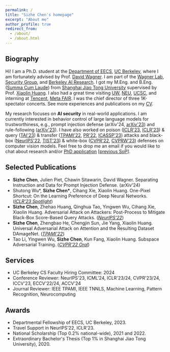 ```yaml
---
permalink: /
title: "Sizhe Chen's homepage"
excerpt: "About me"
author_profile: true
redirect_from: 
  - /about/
  - /about.html
---
```


  
Biography
------
Hi! I am a Ph.D. student at the [Department of EECS](https://eecs.berkeley.edu), [UC Berkeley](https://www.berkeley.edu), where I am fortunately advised by Prof. [David Wagner](https://people.eecs.berkeley.edu/~daw). I am part of the [Wagner Lab](https://wagner-group.github.io), [Security Group](https://security.cs.berkeley.edu), and [Berkeley AI Research](https://bair.berkeley.edu). I got my M.Eng. and B.Eng. ([Summa Cum Laude](https://www.investopedia.com/terms/s/summa-cum-laude.asp)) from [Shanghai Jiao Tong University](http://en.sjtu.edu.cn) supervised by Prof. [Xiaolin Huang](http://www.pami.sjtu.edu.cn/en/xiaolin). I also had a great time visiting [UW](https://www.washington.edu), [NEU](https://www.northeastern.edu), [UCSC](https://www.ucsc.edu), and interning at [Tencent](https://www.tencent.com/en-us), [Meta FAIR](https://ai.meta.com/research). I was the chief director of three 1K-spectator concerts. See more experiences and publications on my [CV](https://drive.google.com/file/d/1UmHL5TfvXIGuNRIPX9DHT_LwRCu1Hkf1/view?usp=sharing). 

My research focuses on **AI security** in real-world applications. I am currently interested in behavior control of large language models for trustworthiness, e.g., prompt injection defense (arXiv'24, [arXiv'23](https://arxiv.org/abs/2312.17673)) and rule-following ([arXiv'23](https://people.eecs.berkeley.edu/~normanmu/llm_rules)). I have also worked on poison ([ICLR'23](https://openreview.net/forum?id=p7G8t5FVn2h), [ICLR'23](https://openreview.net/forum?id=9MO7bjoAfIA)) & query ([TAI'23](https://ieeexplore.ieee.org/document/10070787)) & transfer ([TPAMI'22](https://ieeexplore.ieee.org/document/9238430), [PR'22](https://www.sciencedirect.com/science/article/pii/S0031320321006671), [ICASSP'23](https://ieeexplore.ieee.org/document/10096892)) attacks and black-box ([NeurIPS'22](https://openreview.net/forum?id=7hhH95QKKDX), [TIST'23](https://dl.acm.org/doi/10.1145/3617895)) & white-box ([CVPR'22](https://openaccess.thecvf.com/content/CVPR2022/html/Li_Subspace_Adversarial_Training_CVPR_2022_paper), [CVPRW'23](https://openaccess.thecvf.com/content/CVPR2023W/AML/html/He_Investigating_Catastrophic_Overfitting_in_Fast_Adversarial_Training_A_Self-Fitting_Perspective_CVPRW_2023_paper.html)) defenses on computer vision models. Feel free to drop me an email if you would like to chat about research and/or [PhD application](https://zhuanlan.zhihu.com/p/633879303) [[previous SoP](https://drive.google.com/file/d/1nmocMJFOmw_5_N1roe96Vszhhg7zhaZS/view?usp=sharing)].


Selected Publications
------
+ **Sizhe Chen**, Julien Piet, Chawin Sitawarin, David Wagner. Separating Instruction and Data for Prompt Injection Defense. (arXiv'24)
+ Shutong Wu\*, **Sizhe Chen\***, Cihang Xie, Xiaolin Huang. One-Pixel Shortcut: On the Learning Preference of Deep Neural Networks. ([*ICLR'23 Spotlight*](https://openreview.net/forum?id=p7G8t5FVn2h))
+ **Sizhe Chen**, Zhehao Huang, Qinghua Tao, Yingwen Wu, Cihang Xie, Xiaolin Huang. Adversarial Attack on Attackers: Post-Process to Mitigate Black-Box Score-Based Query Attacks. ([*NeurIPS'22*](https://openreview.net/forum?id=7hhH95QKKDX))
+ **Sizhe Chen**, Zhengbao He, Chengjin Sun, Jie Yang, Xiaolin Huang. Universal Adversarial Attack on Attention and the Resulting Dataset DAmageNet. ([*TPAMI'22*](https://ieeexplore.ieee.org/document/9238430))
+ Tao Li, Yingwen Wu, **Sizhe Chen**, Kun Fang, Xiaolin Huang. Subspace Adversarial Training. ([*CVPR'22 Oral*](https://openaccess.thecvf.com/content/CVPR2022/html/Li_Subspace_Adversarial_Training_CVPR_2022_paper))


Services
------
+ UC Berkeley CS Faculty Hiring Committee: 2024
+ Conference Reviewer: NeurIPS'23, ICML'24, ICLR'23/24, CVPR'23/24, ICCV'23, ECCV'22/24, ACCV'24
+ Journal Reviewer: IEEE TPAMI, IEEE TNNLS, Machine Learning, Pattern Recognition, Neurocomputing


Awards
------
+ Departmental Fellowship of EECS, UC Berkeley, 2023.
+ Travel Support in NeurIPS'22, ICLR'23.
+ National Scholarship (Top 0.2% national-wide), 2021 and 2022.
+ Extraordinary Bachelor's Thesis (Top 1% in Shanghai Jiao Tong University), 2020.
